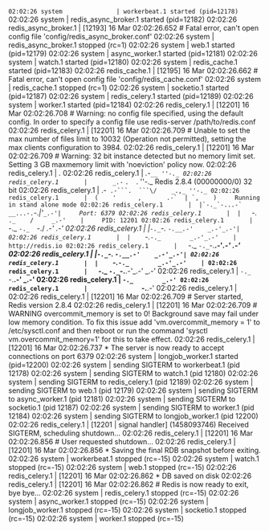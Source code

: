 `02:02:26 system               | workerbeat.1 started (pid=12178)`
02:02:26 system               | redis_async_broker.1 started (pid=12182)
02:02:26 redis_async_broker.1 | [12193] 16 Mar 02:02:26.652 # Fatal error, can't open config file 'config/redis_async_broker.conf'
02:02:26 system               | redis_async_broker.1 stopped (rc=1)
02:02:26 system               | web.1 started (pid=12179)
02:02:26 system               | async_worker.1 started (pid=12181)
02:02:26 system               | watch.1 started (pid=12180)
02:02:26 system               | redis_cache.1 started (pid=12183)
02:02:26 redis_cache.1        | [12195] 16 Mar 02:02:26.662 # Fatal error, can't open config file 'config/redis_cache.conf'
02:02:26 system               | redis_cache.1 stopped (rc=1)
02:02:26 system               | socketio.1 started (pid=12187)
02:02:26 system               | redis_celery.1 started (pid=12189)
02:02:26 system               | worker.1 started (pid=12184)
02:02:26 redis_celery.1       | [12201] 16 Mar 02:02:26.708 # Warning: no config file specified, using the default config. In order to specify a config file use redis-server /path/to/redis.conf
02:02:26 redis_celery.1       | [12201] 16 Mar 02:02:26.709 # Unable to set the max number of files limit to 10032 (Operation not permitted), setting the max clients configuration to 3984.
02:02:26 redis_celery.1       | [12201] 16 Mar 02:02:26.709 # Warning: 32 bit instance detected but no memory limit set. Setting 3 GB maxmemory limit with 'noeviction' policy now.
02:02:26 redis_celery.1       |                 _._
02:02:26 redis_celery.1       |            _.-``__ ''-._
02:02:26 redis_celery.1       |       _.-``    `.  `_.  ''-._           Redis 2.8.4 (00000000/0) 32 bit
02:02:26 redis_celery.1       |   .-`` .-```.  ```\/    _.,_ ''-._
02:02:26 redis_celery.1       |  (    '      ,       .-`  | `,    )     Running in stand alone mode
02:02:26 redis_celery.1       |  |`-._`-...-` __...-.``-._|'` _.-'|     Port: 6379
02:02:26 redis_celery.1       |  |    `-._   `._    /     _.-'    |     PID: 12201
02:02:26 redis_celery.1       |   `-._    `-._  `-./  _.-'    _.-'
02:02:26 redis_celery.1       |  |`-._`-._    `-.__.-'    _.-'_.-'|
02:02:26 redis_celery.1       |  |    `-._`-._        _.-'_.-'    |           http://redis.io
02:02:26 redis_celery.1       |   `-._    `-._`-.__.-'_.-'    _.-'
02:02:26 redis_celery.1       |  |`-._`-._    `-.__.-'    _.-'_.-'|
02:02:26 redis_celery.1       |  |    `-._`-._        _.-'_.-'    |
02:02:26 redis_celery.1       |   `-._    `-._`-.__.-'_.-'    _.-'
02:02:26 redis_celery.1       |       `-._    `-.__.-'    _.-'
02:02:26 redis_celery.1       |           `-._        _.-'
02:02:26 redis_celery.1       |               `-.__.-'
02:02:26 redis_celery.1       |
02:02:26 redis_celery.1       | [12201] 16 Mar 02:02:26.709 # Server started, Redis version 2.8.4
02:02:26 redis_celery.1       | [12201] 16 Mar 02:02:26.709 # WARNING overcommit_memory is set to 0! Background save may fail under low memory condition. To fix this issue add 'vm.overcommit_memory = 1' to /etc/sysctl.conf and then reboot or run the command 'sysctl vm.overcommit_memory=1' for this to take effect.
02:02:26 redis_celery.1       | [12201] 16 Mar 02:02:26.737 * The server is now ready to accept connections on port 6379
02:02:26 system               | longjob_worker.1 started (pid=12200)
02:02:26 system               | sending SIGTERM to workerbeat.1 (pid 12178)
02:02:26 system               | sending SIGTERM to watch.1 (pid 12180)
02:02:26 system               | sending SIGTERM to redis_celery.1 (pid 12189)
02:02:26 system               | sending SIGTERM to web.1 (pid 12179)
02:02:26 system               | sending SIGTERM to async_worker.1 (pid 12181)
02:02:26 system               | sending SIGTERM to socketio.1 (pid 12187)
02:02:26 system               | sending SIGTERM to worker.1 (pid 12184)
02:02:26 system               | sending SIGTERM to longjob_worker.1 (pid 12200)
02:02:26 redis_celery.1       | [12201 | signal handler] (1458093746) Received SIGTERM, scheduling shutdown...
02:02:26 redis_celery.1       | [12201] 16 Mar 02:02:26.856 # User requested shutdown...
02:02:26 redis_celery.1       | [12201] 16 Mar 02:02:26.856 * Saving the final RDB snapshot before exiting.
02:02:26 system               | workerbeat.1 stopped (rc=-15)
02:02:26 system               | watch.1 stopped (rc=-15)
02:02:26 system               | web.1 stopped (rc=-15)
02:02:26 redis_celery.1       | [12201] 16 Mar 02:02:26.862 * DB saved on disk
02:02:26 redis_celery.1       | [12201] 16 Mar 02:02:26.862 # Redis is now ready to exit, bye bye...
02:02:26 system               | redis_celery.1 stopped (rc=-15)
02:02:26 system               | async_worker.1 stopped (rc=-15)
02:02:26 system               | longjob_worker.1 stopped (rc=-15)
02:02:26 system               | socketio.1 stopped (rc=-15)
02:02:26 system               | worker.1 stopped (rc=-15)
